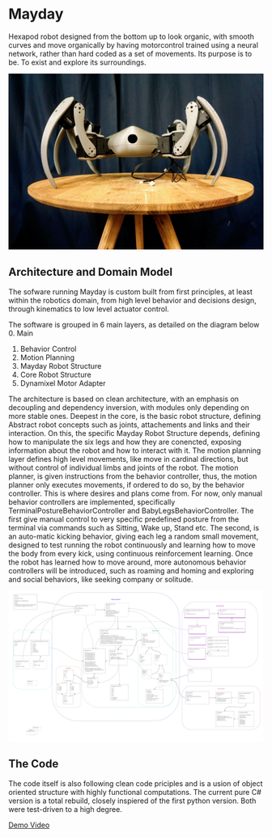 ﻿# Mayday
Hexapod robot designed from the bottom up to look organic, with smooth curves and move organically by having motorcontrol trained using a neural network, rather than hard coded as a set of movements. Its purpose is to be. To exist and explore its surroundings.

![Mayday on display](https://github.com/LasseBoerresen/Mayday/blob/master/Media/_DSC6254.JPG)

## Architecture and Domain Model
The sofware running Mayday is custom built from first principles, at least within the robotics domain, from high level behavior and decisions design, through kinematics to low level actuator control. 

The software is grouped in 6 main layers, as detailed on the diagram below
0. Main
1. Behavior Control
2. Motion Planning
3. Mayday Robot Structure
4. Core Robot Structure
5. Dynamixel Motor Adapter

The architecture is based on clean architecture, with an emphasis on decoupling and dependency inversion, with modules only depending on more stable ones. Deepest in the core, is the basic robot structure, defining Abstract robot concepts such as joints, attachements and links and their interaction. On this, the specific Mayday Robot Structure depends, defining how to manipulate the six legs and how they are conencted, exposing information about the robot and how to interact with it. The motion planning layer defines high level movements, like move in cardinal directions, but without control of individual limbs and joints of the robot. The motion planner, is given instructions from the behavior controller, thus, the motion planner only executes movements, if ordered to do so, by the behavior controller. This is where desires and plans come from. For now, only manual behavior controllers are implemented, specifically TerminalPostureBehaviorController and BabyLegsBehaviorController. The first give manual control to very specific predefined posture from the terminal via commands such as Sitting, Wake up, Stand etc. The second, is an auto-matic kicking behavior, giving each leg a random small movement, designed to test running the robot continuously and learning how to move the body from every kick, using continuous reinforcement learning. Once the robot has learned how to move around, more autonomous behavior controllers will be introduced, such as roaming and homing and exploring and social behaviors, like seeking company or solitude. 

![Architechture and domain model](https://github.com/LasseBoerresen/Mayday/blob/master/Media/Mayday%20Architecture.jpg)

## The Code
The code itself is also following clean code priciples and is a usion of object oriented structure with highly functional computations. The current pure C# version is a total rebuild, closely inspiered of the first python version. Both were test-driven to a high degree. 

[Demo Video](https://youtu.be/liucpPML-Sw)
